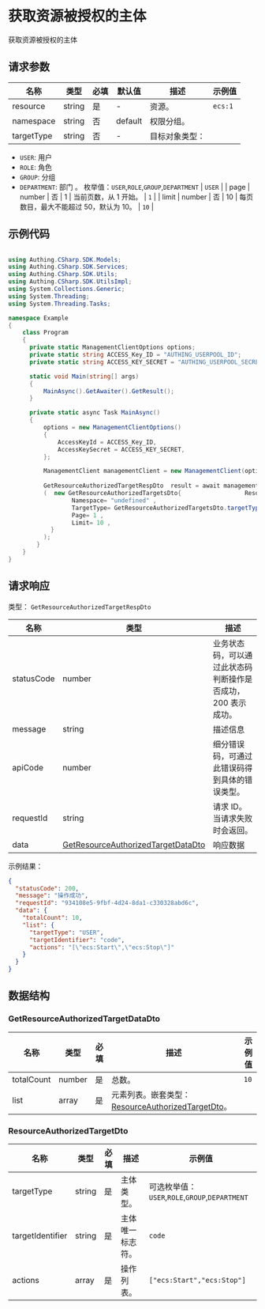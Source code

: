 # 获取资源被授权的主体

<!--
  警告⚠️：
  不要直接修改该文档，
  https://github.com/Authing/authing-docs-factory
  使用该项目进行生成
-->

<LastUpdated />

获取资源被授权的主体

## 请求参数

| 名称 | 类型 | 必填 | 默认值 | 描述 | 示例值 |
| ---- | ---- | ---- | ---- | ---- | ---- |
| resource | string | 是 | - | 资源。   | `ecs:1` |
| namespace | string | 否 | default | 权限分组。   |  |
| targetType | string | 否 | - | 目标对象类型：
- `USER`: 用户
- `ROLE`: 角色
- `GROUP`: 分组
- `DEPARTMENT`: 部门
    。  枚举值：`USER`,`ROLE`,`GROUP`,`DEPARTMENT` | `USER` |
| page | number | 否 | 1 | 当前页数，从 1 开始。   | `1` |
| limit | number | 否 | 10 | 每页数目，最大不能超过 50，默认为 10。   | `10` |


## 示例代码

```csharp

using Authing.CSharp.SDK.Models;
using Authing.CSharp.SDK.Services;
using Authing.CSharp.SDK.Utils;
using Authing.CSharp.SDK.UtilsImpl;
using System.Collections.Generic;
using System.Threading;
using System.Threading.Tasks;

namespace Example
{
    class Program
    {
      private static ManagementClientOptions options;
      private static string ACCESS_Key_ID = "AUTHING_USERPOOL_ID";
      private static string ACCESS_KEY_SECRET = "AUTHING_USERPOOL_SECRET";

      static void Main(string[] args)
      {
          MainAsync().GetAwaiter().GetResult();
      }

      private static async Task MainAsync()
      {
          options = new ManagementClientOptions()
          {
              AccessKeyId = ACCESS_Key_ID,
              AccessKeySecret = ACCESS_KEY_SECRET,
          };

          ManagementClient managementClient = new ManagementClient(options);
        
          GetResourceAuthorizedTargetRespDto  result = await managementClient.GetResourceAuthorizedTargets
          (  new GetResourceAuthorizedTargetsDto{                  Resource= "ecs:1" ,
                  Namespace= "undefined" ,
                  TargetType= GetResourceAuthorizedTargetsDto.targetType.USER ,
                  Page= 1 ,
                  Limit= 10 ,
            }
          );
        }
    }
}

```



## 请求响应

类型： `GetResourceAuthorizedTargetRespDto`

| 名称 | 类型 | 描述 |
| ---- | ---- | ---- |
| statusCode | number | 业务状态码，可以通过此状态码判断操作是否成功，200 表示成功。 |
| message | string | 描述信息 |
| apiCode | number | 细分错误码，可通过此错误码得到具体的错误类型。 |
| requestId | string | 请求 ID。当请求失败时会返回。 |
| data | <a href="#GetResourceAuthorizedTargetDataDto">GetResourceAuthorizedTargetDataDto</a> | 响应数据 |



示例结果：

```json
{
  "statusCode": 200,
  "message": "操作成功",
  "requestId": "934108e5-9fbf-4d24-8da1-c330328abd6c",
  "data": {
    "totalCount": 10,
    "list": {
      "targetType": "USER",
      "targetIdentifier": "code",
      "actions": "[\"ecs:Start\",\"ecs:Stop\"]"
    }
  }
}
```

## 数据结构


### <a id="GetResourceAuthorizedTargetDataDto"></a> GetResourceAuthorizedTargetDataDto

| 名称 | 类型 | 必填 | 描述 | 示例值 |
| ---- |  ---- | ---- | ---- | ---- |
| totalCount | number | 是 | 总数。  |  `10` |
| list | array | 是 | 元素列表。嵌套类型：<a href="#ResourceAuthorizedTargetDto">ResourceAuthorizedTargetDto</a>。  |  |


### <a id="ResourceAuthorizedTargetDto"></a> ResourceAuthorizedTargetDto

| 名称 | 类型 | 必填 | 描述 | 示例值 |
| ---- |  ---- | ---- | ---- | ---- |
| targetType | string | 是 | 主体类型。  | 可选枚举值：`USER`,`ROLE`,`GROUP`,`DEPARTMENT` |
| targetIdentifier | string | 是 | 主体唯一标志符。  |  `code` |
| actions | array | 是 | 操作列表。  |  `["ecs:Start","ecs:Stop"]` |


